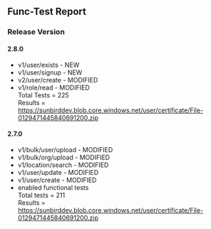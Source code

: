 ## Func-Test Report
### Release Version
#### 2.8.0

- v1/user/exists - NEW
- v1/user/signup - NEW
- v2/user/create - MODIFIED
- v1/role/read - MODIFIED\
  Total Tests = 225\
  Results = https://sunbirddev.blob.core.windows.net/user/certificate/File-0129471445840691200.zip

#### 2.7.0

- v1/bulk/user/upload  - MODIFIED
- v1/bulk/org/upload  - MODIFIED
- v1/location/search - MODIFIED
- v1/user/update - MODIFIED
- v1/user/create - MODIFIED
- enabled functional tests\
  Total tests = 211\
  Results = https://sunbirddev.blob.core.windows.net/user/certificate/File-0129471445840691200.zip